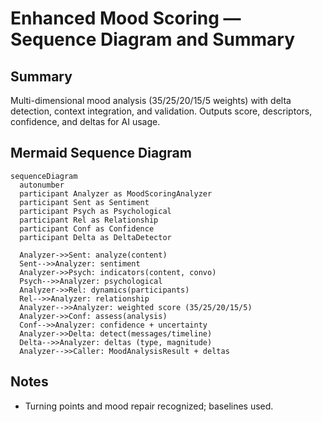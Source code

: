# Enhanced Mood Scoring — Sequence Diagram and Summary

## Summary

Multi-dimensional mood analysis (35/25/20/15/5 weights) with delta detection, context integration, and validation. Outputs score, descriptors, confidence, and deltas for AI usage.

## Mermaid Sequence Diagram

```mermaid
sequenceDiagram
  autonumber
  participant Analyzer as MoodScoringAnalyzer
  participant Sent as Sentiment
  participant Psych as Psychological
  participant Rel as Relationship
  participant Conf as Confidence
  participant Delta as DeltaDetector

  Analyzer->>Sent: analyze(content)
  Sent-->>Analyzer: sentiment
  Analyzer->>Psych: indicators(content, convo)
  Psych-->>Analyzer: psychological
  Analyzer->>Rel: dynamics(participants)
  Rel-->>Analyzer: relationship
  Analyzer-->>Analyzer: weighted score (35/25/20/15/5)
  Analyzer->>Conf: assess(analysis)
  Conf-->>Analyzer: confidence + uncertainty
  Analyzer->>Delta: detect(messages/timeline)
  Delta-->>Analyzer: deltas (type, magnitude)
  Analyzer-->>Caller: MoodAnalysisResult + deltas
```

## Notes

- Turning points and mood repair recognized; baselines used.
